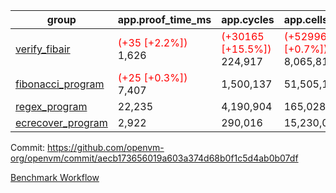 | group | app.proof_time_ms | app.cycles | app.cells_used | leaf.proof_time_ms | leaf.cycles | leaf.cells_used |
| -- | -- | -- | -- | -- | -- | -- |
| [verify_fibair](https://github.com/openvm-org/openvm/blob/benchmark-results/benchmarks-pr/1161/verify_fibair-aecb173656019a603a374d68b0f1c5d4ab0b07df.md) |<span style='color: red'>(+35 [+2.2%])</span> 1,626 | <span style='color: red'>(+30165 [+15.5%])</span> 224,917 | <span style='color: red'>(+52996 [+0.7%])</span> 8,065,818 |- | - | - |
| [fibonacci_program](https://github.com/openvm-org/openvm/blob/benchmark-results/benchmarks-pr/1161/fibonacci-aecb173656019a603a374d68b0f1c5d4ab0b07df.md) |<span style='color: red'>(+25 [+0.3%])</span> 7,407 |  1,500,137 |  51,505,102 |- | - | - |
| [regex_program](https://github.com/openvm-org/openvm/blob/benchmark-results/benchmarks-pr/1161/regex-aecb173656019a603a374d68b0f1c5d4ab0b07df.md) | 22,235 |  4,190,904 |  165,028,173 |- | - | - |
| [ecrecover_program](https://github.com/openvm-org/openvm/blob/benchmark-results/benchmarks-pr/1161/ecrecover-aecb173656019a603a374d68b0f1c5d4ab0b07df.md) | 2,922 |  290,016 |  15,230,037 |- | - | - |


Commit: https://github.com/openvm-org/openvm/commit/aecb173656019a603a374d68b0f1c5d4ab0b07df

[Benchmark Workflow](https://github.com/openvm-org/openvm/actions/runs/12590612889)
